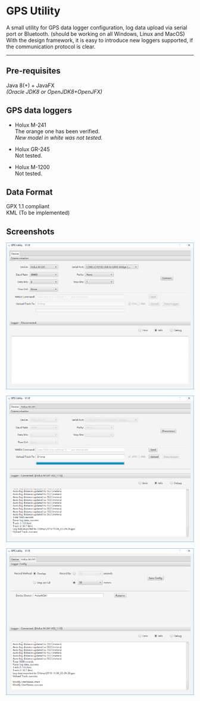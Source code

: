 # GPS Utility

A small utility for GPS data logger configuration, log data upload via serial port or Bluetooth. (should be working on all Windows, Linux and MacOS) With the design framework, it is easy to introduce new loggers supported, if the communication protocol is clear.

----

## Pre-requisites

Java 8(+) + JavaFX<br/>
*(Oracle JDK8 or OpenJDK8+OpenJFX)*

## GPS data loggers

- Holux M-241<br/>
The orange one has been verified.<br/>
*New model in white was not tested.*

- Holux GR-245<br/>
Not tested.

- Holux M-1200<br/>
Not tested.

## Data Format

GPX 1.1 compliant<br/>
KML (To be implemented)

## Screenshots

<img src="imgs/pic1.png"><br/>

<img src="imgs/pic2.png"><br/>

<img src="imgs/pic3.png"><br/>
